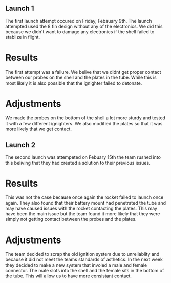 ## Launch 1

The first launch attempt occured on Friday, Febauary 9th. The launch attempted used the 8 fin design without any of the electronics. We did this because we didn't want to damage any electronics if the shell failed to stablize in flight. 

# Results

The first attempt was a failure. We belive that we didnt get proper contact between our probes on the shell and the plates in the tube. While this is most likely it is also possible that the ignighter failed to detonate. 

# Adjustments

We made the probes on the bottom of the shell a lot more sturdy and tested it with a few different ignighters. We also modified the plates so that it was more likely that we get contact.

## Launch 2 

The second launch was attempeted on Febuary 15th the team rushed into this beliving that they had created a solution to their previous issues.



# Results
 This was not the case because once again the rocket failed to launch once again. They also found that their battery mount had penetrated the tube and may have caused issues with the rocket contacting the plates. This may have been the main issue but the team found it more likely that they were simply not getting contact between the probes and the plates.



# Adjustments

The team decided to scrap the old ignition system due to unreliablity and because it did not meet the teams standards of asthetics. In the next week they decided to make a new system that involed a male and female connector. The male slots into the shell and the female sits in the bottom of the tube. This will allow us to have more consistant contact.
